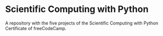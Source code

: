 # Scientific Computing with Python

A repository with the five projects of the Scientific Computing with Python Certificate of freeCodeCamp.  
